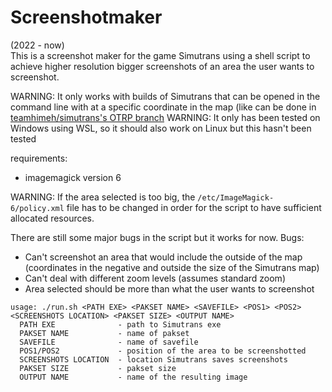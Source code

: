 # Screenshotmaker
(2022 - now) <br>
This is a screenshot maker for the game Simutrans using a shell script to achieve higher resolution bigger screenshots of an area the user wants to screenshot.

WARNING: It only works with builds of Simutrans that can be opened in the command line with at a specific coordinate in the map (like can be done in [teamhimeh/simutrans's OTRP branch](https://github.com/teamhimeh/simutrans)
WARNING: It only has been tested on Windows using WSL, so it should also work on Linux but this hasn't been tested 

requirements:
- imagemagick version 6

WARNING: If the area selected is too big, the `/etc/ImageMagick-6/policy.xml` file has to be changed in order for the script to have sufficient allocated resources.

There are still some major bugs in the script but it works for now.
Bugs:
- Can't screenshot an area that would include the outside of the map (coordinates in the negative and outside the size of the Simutrans map)
- Can't deal with different zoom levels (assumes standard zoom)
- Area selected should be more than what the user wants to screenshot

```
usage: ./run.sh <PATH EXE> <PAKSET NAME> <SAVEFILE> <POS1> <POS2> <SCREENSHOTS LOCATION> <PAKSET SIZE> <OUTPUT NAME>
  PATH EXE              - path to Simutrans exe
  PAKSET NAME           - name of pakset
  SAVEFILE              - name of savefile
  POS1/POS2             - position of the area to be screenshotted
  SCREENSHOTS LOCATION  - location Simutrans saves screenshots
  PAKSET SIZE           - pakset size
  OUTPUT NAME           - name of the resulting image
```
